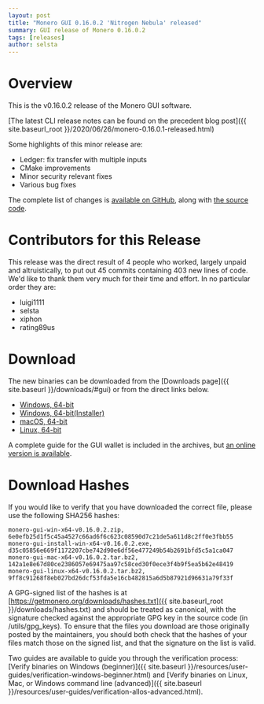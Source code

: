 ```yaml
---
layout: post
title: "Monero GUI 0.16.0.2 'Nitrogen Nebula' released"
summary: GUI release of Monero 0.16.0.2
tags: [releases]
author: selsta
---
```


# Overview

This is the v0.16.0.2 release of the Monero GUI software.

[The latest CLI release notes can be found on the precedent blog post]({{ site.baseurl_root }}/2020/06/26/monero-0.16.0.1-released.html)

Some highlights of this minor release are:

- Ledger: fix transfer with multiple inputs
- CMake improvements
- Minor security relevant fixes
- Various bug fixes

The complete list of changes is [available on GitHub](https://github.com/monero-project/monero-gui/compare/v0.16.0.0...v0.16.0.2), along with [the source code](https://github.com/monero-project/monero-gui/tree/v0.16.0.2).

# Contributors for this Release

This release was the direct result of 4 people who worked, largely unpaid and altruistically, to put out 45 commits containing 403 new lines of code. We'd like to thank them very much for their time and effort. In no particular order they are:

- luigi1111
- selsta
- xiphon
- rating89us

# Download

The new binaries can be downloaded from the [Downloads page]({{ site.baseurl }}/downloads/#gui) or from the direct links below.

- [Windows, 64-bit](https://downloads.getmonero.org/gui/monero-gui-win-x64-v0.16.0.2.zip)
- [Windows, 64-bit(Installer)](https://downloads.getmonero.org/gui/monero-gui-install-win-x64-v0.16.0.2.exe)
- [macOS, 64-bit](https://downloads.getmonero.org/gui/monero-gui-mac-x64-v0.16.0.2.tar.bz2)
- [Linux, 64-bit](https://downloads.getmonero.org/gui/monero-gui-linux-x64-v0.16.0.2.tar.bz2)

A complete guide for the GUI wallet is included in the archives, but [an online version is available](https://github.com/monero-ecosystem/monero-GUI-guide/blob/master/monero-GUI-guide.md).

# Download Hashes

If you would like to verify that you have downloaded the correct file, please use the following SHA256 hashes:

```
monero-gui-win-x64-v0.16.0.2.zip, 6e0efb25d1f5c45a4527c66ad6f6c623c08590d7c21de5a611d8c2ff0e3fbb55
monero-gui-install-win-x64-v0.16.0.2.exe, d35c05856e669f1172207cbe742d90e6df56e477249b54b2691bfd5c5a1ca047
monero-gui-mac-x64-v0.16.0.2.tar.bz2, 142a1e8e67d80ce2386057e69475aa97c58ced30f0ece3f4b9f5ea5b62e48419
monero-gui-linux-x64-v0.16.0.2.tar.bz2, 9ff8c91268f8eb027bd26dcf53fda5e16cb482815a6d5b87921d96631a79f33f
```
A GPG-signed list of the hashes is at [https://getmonero.org/downloads/hashes.txt]({{ site.baseurl_root }}/downloads/hashes.txt) and should be treated as canonical, with the signature checked against the appropriate GPG key in the source code (in /utils/gpg_keys). To ensure that the files you download are those originally posted by the maintainers, you should both check that the hashes of your files match those on the signed list, and that the signature on the list is valid.

Two guides are available to guide you through the verification process: [Verify binaries on Windows (beginner)]({{ site.baseurl }}/resources/user-guides/verification-windows-beginner.html) and [Verify binaries on Linux, Mac, or Windows command line (advanced)]({{ site.baseurl }}/resources/user-guides/verification-allos-advanced.html).
